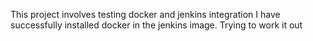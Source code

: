 This project involves testing docker and jenkins integration
I have successfully installed docker in the jenkins image. 
Trying to work it out